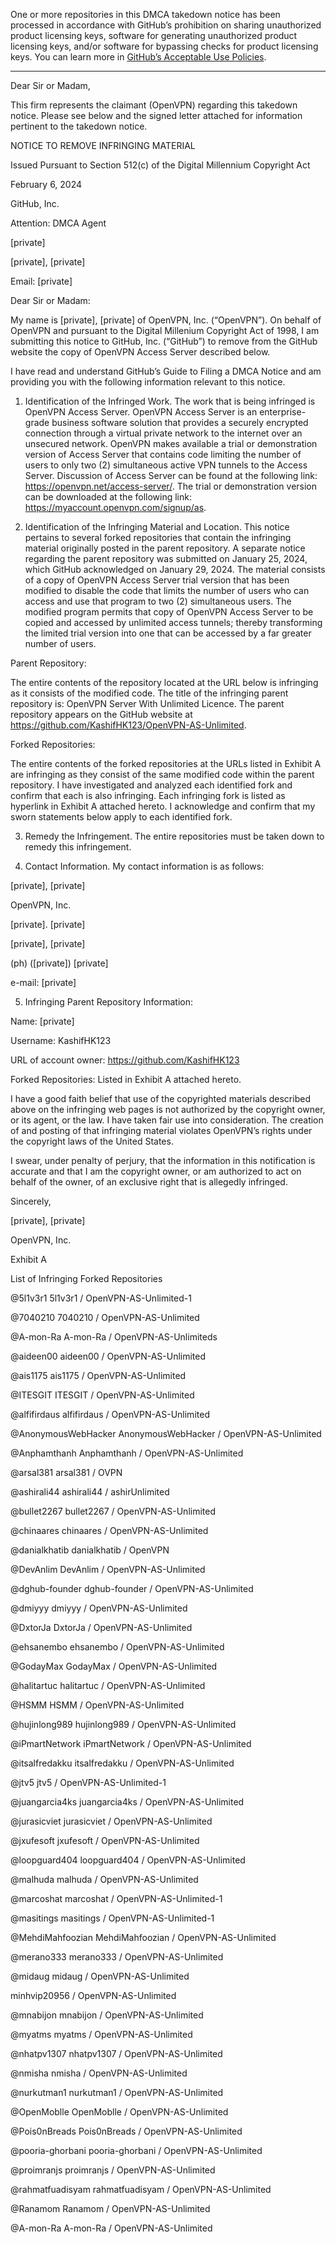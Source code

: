 One or more repositories in this DMCA takedown notice has been processed in accordance with GitHub’s prohibition on sharing unauthorized product licensing keys, software for generating unauthorized product licensing keys, and/or software for bypassing checks for product licensing keys.
You can learn more in [GitHub’s Acceptable Use Policies](https://docs.github.com/en/github/site-policy/github-acceptable-use-policies).

---

Dear Sir or Madam,

 

This firm represents the claimant (OpenVPN) regarding this takedown notice. Please see below and the signed letter attached for information pertinent to the takedown notice.

 

NOTICE TO REMOVE INFRINGING MATERIAL

Issued Pursuant to Section 512(c) of the Digital Millennium Copyright Act

February 6, 2024

GitHub, Inc.

Attention: DMCA Agent

[private]

[private], [private]

Email: [private]

 

Dear Sir or Madam:

 

My name is [private], [private] of OpenVPN, Inc. (“OpenVPN”).  On behalf of OpenVPN and pursuant to the Digital Millenium Copyright Act of 1998, I am submitting this notice to GitHub, Inc. (“GitHub”) to remove from the GitHub website the copy of OpenVPN Access Server described below.

I have read and understand GitHub’s Guide to Filing a DMCA Notice and am providing you with the following information relevant to this notice.

1. Identification of the Infringed Work.  The work that is being infringed is OpenVPN Access Server.  OpenVPN Access Server is an enterprise-grade business software solution that provides a securely encrypted connection through a virtual private network to the internet over an unsecured network.  OpenVPN makes available a trial or demonstration version of Access Server that contains code limiting the number of users to only two (2) simultaneous active VPN tunnels to the Access Server.  Discussion of Access Server can be found at the following link: https://openvpn.net/access-server/.  The trial or demonstration version can be downloaded at the following link: https://myaccount.openvpn.com/signup/as. 

2. Identification of the Infringing Material and Location.  This notice pertains to several forked repositories that contain the infringing material originally posted in the parent repository.  A separate notice regarding the parent repository was submitted on January 25, 2024, which GitHub acknowledged on January 29, 2024.  The material consists of a copy of OpenVPN Access Server trial version that has been modified to disable the code that limits the number of users who can access and use that program to two (2) simultaneous users.  The modified program permits that copy of OpenVPN Access Server to be copied and accessed by unlimited access tunnels; thereby transforming the limited trial version into one that can be accessed by a far greater number of users. 

Parent Repository:

The entire contents of the repository located at the URL below is infringing as it consists of the modified code.  The title of the infringing parent repository is: OpenVPN Server With Unlimited Licence.  The parent repository appears on the GitHub website at https://github.com/KashifHK123/OpenVPN-AS-Unlimited.

Forked Repositories:

The entire contents of the forked repositories at the URLs listed in Exhibit A are infringing as they consist of the same modified code within the parent repository.  I have investigated and analyzed each identified fork and confirm that each is also infringing.  Each infringing fork is listed as hyperlink in Exhibit A attached hereto.  I acknowledge and confirm that my sworn statements below apply to each identified fork.

3. Remedy the Infringement.  The entire repositories must be taken down to remedy this infringement.

4. Contact Information.  My contact information is as follows:

[private], [private]

OpenVPN, Inc.

[private]. [private]

[private], [private]

(ph) ([private]) [private]

e-mail:  [private]

5. Infringing Parent Repository Information:

 

Name: [private]

Username: KashifHK123

URL of account owner: https://github.com/KashifHK123

Forked Repositories: Listed in Exhibit A attached hereto.

 

I have a good faith belief that use of the copyrighted materials described above on the infringing web pages is not authorized by the copyright owner, or its agent, or the law. I have taken fair use into consideration.  The creation of and posting of that infringing material violates OpenVPN’s rights under the copyright laws of the United States. 

I swear, under penalty of perjury, that the information in this notification is accurate and that I am the copyright owner, or am authorized to act on behalf of the owner, of an exclusive right that is allegedly infringed.

Sincerely,

 

[private], [private]

OpenVPN, Inc.

Exhibit A

List of Infringing Forked Repositories

 @5l1v3r1 5l1v3r1 / OpenVPN-AS-Unlimited-1

 @7040210 7040210 / OpenVPN-AS-Unlimited

 @A-mon-Ra A-mon-Ra / OpenVPN-AS-Unlimiteds

 @aideen00 aideen00 / OpenVPN-AS-Unlimited

 @ais1175 ais1175 / OpenVPN-AS-Unlimited

  @ITESGIT ITESGIT / OpenVPN-AS-Unlimited

 @alfifirdaus alfifirdaus / OpenVPN-AS-Unlimited

 @AnonymousWebHacker AnonymousWebHacker / OpenVPN-AS-Unlimited

 @Anphamthanh Anphamthanh / OpenVPN-AS-Unlimited

 @arsal381 arsal381 / OVPN

 @ashirali44 ashirali44 / ashirUnlimited

 @bullet2267 bullet2267 / OpenVPN-AS-Unlimited

 @chinaares chinaares / OpenVPN-AS-Unlimited

 @danialkhatib danialkhatib / OpenVPN

 @DevAnlim DevAnlim / OpenVPN-AS-Unlimited

 @dghub-founder dghub-founder / OpenVPN-AS-Unlimited

 @dmiyyy dmiyyy / OpenVPN-AS-Unlimited

 @DxtorJa DxtorJa / OpenVPN-AS-Unlimited

 @ehsanembo ehsanembo / OpenVPN-AS-Unlimited

 @GodayMax GodayMax / OpenVPN-AS-Unlimited

 @halitartuc halitartuc / OpenVPN-AS-Unlimited

 @HSMM HSMM / OpenVPN-AS-Unlimited

 @hujinlong989 hujinlong989 / OpenVPN-AS-Unlimited

 @iPmartNetwork iPmartNetwork / OpenVPN-AS-Unlimited

 @itsalfredakku itsalfredakku / OpenVPN-AS-Unlimited

 @jtv5 jtv5 / OpenVPN-AS-Unlimited-1

 @juangarcia4ks juangarcia4ks / OpenVPN-AS-Unlimited

 @jurasicviet jurasicviet / OpenVPN-AS-Unlimited

 @jxufesoft jxufesoft / OpenVPN-AS-Unlimited

 @loopguard404 loopguard404 / OpenVPN-AS-Unlimited

 @malhuda malhuda / OpenVPN-AS-Unlimited

 @marcoshat marcoshat / OpenVPN-AS-Unlimited-1

 @masitings masitings / OpenVPN-AS-Unlimited-1

 @MehdiMahfoozian MehdiMahfoozian / OpenVPN-AS-Unlimited

 @merano333 merano333 / OpenVPN-AS-Unlimited

 @midaug midaug / OpenVPN-AS-Unlimited

 minhvip20956 / OpenVPN-AS-Unlimited

 @mnabijon mnabijon / OpenVPN-AS-Unlimited

 @myatms myatms / OpenVPN-AS-Unlimited

 @nhatpv1307 nhatpv1307 / OpenVPN-AS-Unlimited

 @nmisha nmisha / OpenVPN-AS-Unlimited

 @nurkutman1 nurkutman1 / OpenVPN-AS-Unlimited

 @OpenMoblle OpenMoblle / OpenVPN-AS-Unlimited

 @Pois0nBreads Pois0nBreads / OpenVPN-AS-Unlimited

 @pooria-ghorbani pooria-ghorbani / OpenVPN-AS-Unlimited

 @proimranjs proimranjs / OpenVPN-AS-Unlimited

 @rahmatfuadisyam rahmatfuadisyam / OpenVPN-AS-Unlimited

 @Ranamom Ranamom / OpenVPN-AS-Unlimited

  @A-mon-Ra A-mon-Ra / OpenVPN-AS-Unlimited

  
